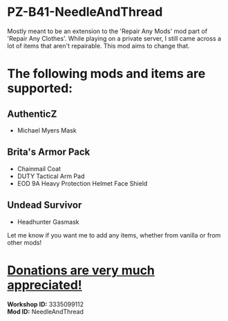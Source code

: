 # PZ-B41-NeedleAndThread
Mostly meant to be an extension to the 'Repair Any Mods' mod part of 'Repair Any Clothes'. While playing on a private server, I still came across a lot of items that aren't repairable. This mod aims to change that.

# The following mods and items are supported:

## AuthenticZ
- Michael Myers Mask

## Brita's Armor Pack
- Chainmail Coat
- DUTY Tactical Arm Pad
- EOD 9A Heavy Protection Helmet Face Shield

## Undead Survivor
- Headhunter Gasmask

Let me know if you want me to add any items, whether from vanilla or from other mods!

# [Donations are very much appreciated!](https://liberapay.com/PlutoRexInfernus/)

**Workshop ID:** 3335099112  
**Mod ID:** NeedleAndThread
